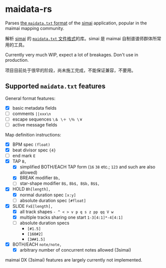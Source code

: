 # maidata-rs

Parses [the `maidata.txt` format][format] of the [simai] application, popular
in the maimai mapping community.

解析 [simai] 的 [`maidata.txt` 文件格式][format]的库。simai 是 maimai 自制谱谱师群体所常用的工具。

[simai]: https://w.atwiki.jp/simai/
[format]: https://w.atwiki.jp/simai/pages/25.html

Currently very much WIP, expect a lot of breakages. Don't use in production.

项目目前处于很早的阶段，尚未施工完成，不能保证兼容，不要用。

## Supported `maidata.txt` features

General format features:

* [x] basic metadata fields
* [ ] comments `||xxx\n`
* [ ] escape sequences `\＆ \＋ \％ \￥`
* [ ] active message fields

Map definition instructions:

* [x] BPM spec `(float)`
* [x] beat divisor spec `{4}`
* [ ] end mark `E`
* [x] TAP `B,`
    - [x] simplified BOTH/EACH TAP form (`16` `38` etc.; `123` and such are also allowed)
    - [x] BREAK modifier `Bb,`
    - [ ] star-shape modifier `B$,` `Bb$, B$b,` `B$$,`
* [x] HOLD `Bh[length],`
    - [x] normal duration spec `[x:y]`
    - [ ] absolute duration spec `[#float]`
* [x] SLIDE `FxE[length],`
    - [x] all track shapes `- ^ < > v p q s z pp qq V w`
    - [x] multiple tracks sharing one start `1-3[4:1]*-4[4:1]`
    - [ ] absolute duration specs
        - `[#1.5]`
        - `[160#2]`
        - `[3##1.5]`
* [x] BOTH/EACH `note/note,`
    - [x] arbitrary number of concurrent notes allowed (3simai)

maimai DX (3simai) features are largely currently not implemented.

